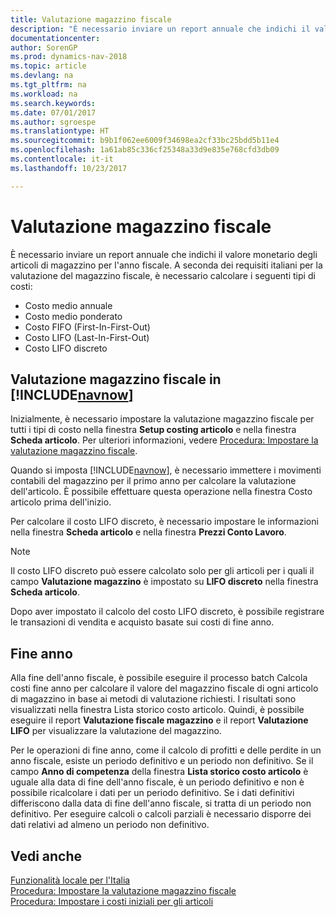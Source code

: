 ```yaml
---
title: Valutazione magazzino fiscale
description: "È necessario inviare un report annuale che indichi il valore monetario degli articoli di magazzino per l'anno fiscale."
documentationcenter: 
author: SorenGP
ms.prod: dynamics-nav-2018
ms.topic: article
ms.devlang: na
ms.tgt_pltfrm: na
ms.workload: na
ms.search.keywords: 
ms.date: 07/01/2017
ms.author: sgroespe
ms.translationtype: HT
ms.sourcegitcommit: b9b1f062ee6009f34698ea2cf33bc25bdd5b11e4
ms.openlocfilehash: 1a61ab85c336cf25348a33d9e835e768cfd3db09
ms.contentlocale: it-it
ms.lasthandoff: 10/23/2017

---
```

# <a name="fiscal-inventory-valuation"></a>Valutazione magazzino fiscale
È necessario inviare un report annuale che indichi il valore monetario degli articoli di magazzino per l'anno fiscale. A seconda dei requisiti italiani per la valutazione del magazzino fiscale, è necessario calcolare i seguenti tipi di costi:  

- Costo medio annuale  
- Costo medio ponderato  
- Costo FIFO (First-In-First-Out)  
- Costo LIFO (Last-In-First-Out)  
- Costo LIFO discreto  

## <a name="fiscal-inventory-valuation-in-includenavnowincludesnavnowmdmd"></a>Valutazione magazzino fiscale in [!INCLUDE[navnow](../../includes/navnow_md.md)]  
Inizialmente, è necessario impostare la valutazione magazzino fiscale per tutti i tipi di costo nella finestra **Setup costing articolo** e nella finestra **Scheda articolo**. Per ulteriori informazioni, vedere [Procedura: Impostare la valutazione magazzino fiscale](how-to-set-up-fiscal-inventory-valuation.md).  

Quando si imposta [!INCLUDE[navnow](../../includes/navnow_md.md)], è necessario immettere i movimenti contabili del magazzino per il primo anno per calcolare la valutazione dell'articolo. È possibile effettuare questa operazione nella finestra Costo articolo prima dell'inizio.  

Per calcolare il costo LIFO discreto, è necessario impostare le informazioni nella finestra **Scheda articolo** e nella finestra **Prezzi Conto Lavoro**.

> [!NOTE]  
>  Il costo LIFO discreto può essere calcolato solo per gli articoli per i quali il campo **Valutazione magazzino** è impostato su **LIFO discreto** nella finestra **Scheda articolo**.

Dopo aver impostato il calcolo del costo LIFO discreto, è possibile registrare le transazioni di vendita e acquisto basate sui costi di fine anno.  

## <a name="end-of-year"></a>Fine anno  
 Alla fine dell'anno fiscale, è possibile eseguire il processo batch Calcola costi fine anno per calcolare il valore del magazzino fiscale di ogni articolo di magazzino in base ai metodi di valutazione richiesti. I risultati sono visualizzati nella finestra Lista storico costo articolo. Quindi, è possibile eseguire il report **Valutazione fiscale magazzino** e il report **Valutazione LIFO** per visualizzare la valutazione del magazzino.  

 Per le operazioni di fine anno, come il calcolo di profitti e delle perdite in un anno fiscale, esiste un periodo definitivo e un periodo non definitivo. Se il campo **Anno di competenza** della finestra **Lista storico costo articolo** è uguale alla data di fine dell'anno fiscale, è un periodo definitivo e non è possibile ricalcolare i dati per un periodo definitivo. Se i dati definitivi differiscono dalla data di fine dell'anno fiscale, si tratta di un periodo non definitivo. Per eseguire calcoli o calcoli parziali è necessario disporre dei dati relativi ad almeno un periodo non definitivo.

## <a name="see-also"></a>Vedi anche  
 [Funzionalità locale per l'Italia](italy-local-functionality.md)   
 [Procedura: Impostare la valutazione magazzino fiscale](how-to-set-up-fiscal-inventory-valuation.md)   
 [Procedura: Impostare i costi iniziali per gli articoli](how-to-set-up-initial-item-costs.md)

